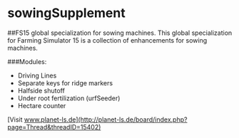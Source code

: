 sowingSupplement
================

##FS15 global specialization for sowing machines.
This global specialization for Farming Simulator 15 is a collection of enhancements for sowing machines.

###Modules:
* Driving Lines
* Separate keys for ridge markers
* Halfside shutoff
* Under root fertilization (urfSeeder)
* Hectare counter


[Visit www.planet-ls.de](http://planet-ls.de/board/index.php?page=Thread&threadID=15402)
